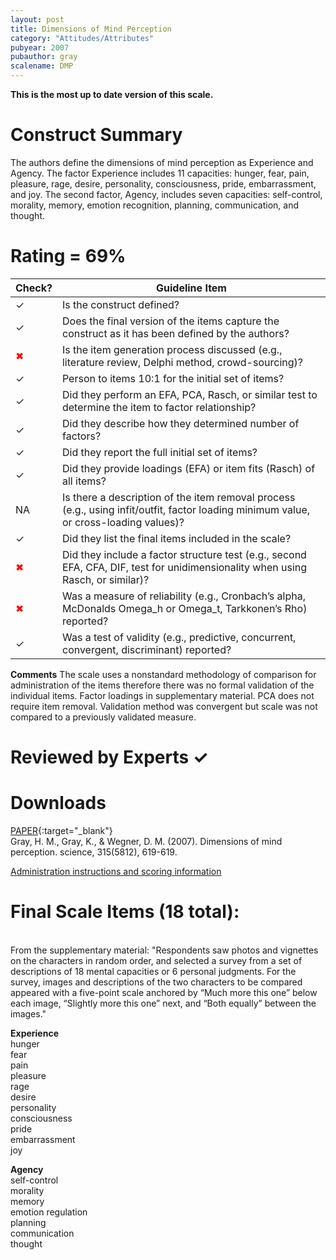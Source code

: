 ```yaml
---
layout: post
title: Dimensions of Mind Perception
category: "Attitudes/Attributes"
pubyear: 2007
pubauthor: gray
scalename: DMP
---
```


**This is the most up to date version of this scale.**

# Construct Summary

The authors define the dimensions of mind perception as Experience and Agency. The factor Experience includes 11 capacities: hunger, fear, pain, pleasure, rage, desire, personality, consciousness, pride, embarrassment, and joy. The second factor, Agency, includes seven capacities: self-control, morality, memory, emotion recognition, planning, communication, and thought.


# Rating = 69% 

<table>
  <thead>
    <tr>
      <th>Check?</th>
      <th>Guideline Item</th>
    </tr>
  </thead>
  <tbody>
    <tr>
      <td>&#10003;</td>
      <td>Is the construct defined?</td>
    </tr>
    <tr>
      <td>&#10003;</td>
      <td>Does the final version of the items capture the construct as it has been defined by the authors?</td>
    </tr>
    <tr>
      <td style="color: red;">&#10006;</td>
      <td>Is the item generation process discussed (e.g., literature review, Delphi method, crowd-sourcing)?</td>
    </tr>
    <tr>
      <td>&#10003;</td>
      <td>Person to items 10:1 for the initial set of items?</td>
    </tr>
    <tr>
      <td>&#10003;</td>
      <td>Did they perform an EFA, PCA, Rasch, or similar test to determine the item to factor relationship?</td>
    </tr>
    <tr>
      <td>&#10003;</td>
      <td>Did they describe how they determined number of factors?</td>
    </tr>
    <tr>
      <td>&#10003;</td>
      <td>Did they report the full initial set of items?</td>
    </tr>
    <tr>
      <td>&#10003;</td>
      <td>Did they provide loadings (EFA) or item fits (Rasch) of all items?</td>
    </tr>
    <tr>
      <td> NA </td>
      <td>Is there a description of the item removal process (e.g., using infit/outfit, factor loading minimum value, or cross-loading values)?</td>
    </tr>
    <tr>
      <td>&#10003;</td>
      <td>Did they list the final items included in the scale?</td>
    </tr>
    <tr>
      <td style="color: red;">&#10006;</td>
      <td>Did they include a factor structure test (e.g., second EFA, CFA, DIF, test for unidimensionality when using Rasch, or similar)?</td>
    </tr>
    <tr>
      <td style="color: red;">&#10006;</td>
      <td>Was a measure of reliability (e.g., Cronbach’s alpha, McDonalds Omega_h or Omega_t, Tarkkonen’s Rho) reported?</td>
    </tr>
    <tr>
      <td>&#10003;</td>
      <td>Was a test of validity (e.g., predictive, concurrent, convergent, discriminant) reported?</td>
    </tr>
  </tbody>
</table>

**Comments**
The scale uses a nonstandard methodology of comparison for administration of the items therefore there was no formal validation of the individual items. Factor loadings in supplementary material. PCA does not require item removal. Validation method was convergent but scale was not compared to a previously validated measure.

# Reviewed by Experts &#10003;


# Downloads
[PAPER](https://www.science.org/doi/full/10.1126/science.1134475){:target="_blank"}
<br>Gray, H. M., Gray, K., & Wegner, D. M. (2007). Dimensions of mind perception. science, 315(5812), 619-619.

<a href="/assets/pdf/gray.som.pdf" target="_blank">Administration instructions and scoring information</a>

# Final Scale Items (18 total):

<br>From the supplementary material: "Respondents saw photos and vignettes on the characters in random order, and selected a survey from a set of descriptions of 18 mental capacities or 6 personal
judgments. For the survey, images and descriptions of the two characters
to be compared appeared with a five-point scale anchored by “Much more this one”
below each image, “Slightly more this one” next, and “Both equally” between the
images."

**Experience**
<br>hunger
<br>fear
<br>pain
<br>pleasure
<br>rage
<br>desire
<br>personality
<br>consciousness
<br>pride
<br>embarrassment
<br>joy

**Agency**
<br>self-control
<br>morality
<br>memory
<br>emotion regulation
<br>planning
<br>communication
<br>thought

